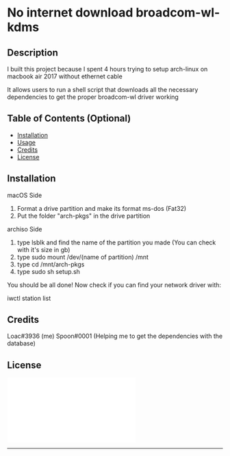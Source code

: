 # No internet download broadcom-wl-kdms
## Description

I built this project because I spent 4 hours trying to setup arch-linux on macbook air 2017 without ethernet cable

It allows users to run a shell script that downloads all the necessary dependencies to get the proper broadcom-wl driver working

## Table of Contents (Optional)

- [Installation](#installation)
- [Usage](#usage)
- [Credits](#credits)
- [License](#license)

## Installation

macOS Side
1. Format a drive partition and make its format ms-dos (Fat32)
2. Put the folder "arch-pkgs" in the drive partition

archiso Side
1. type lsblk and find the name of the partition you made (You can check with it's size in gb)
2. type sudo mount /dev/(name of partition) /mnt
3. type cd /mnt/arch-pkgs
4. type sudo sh setup.sh

You should be all done! Now check if you can find your network driver with:

iwctl
station list

## Credits

Loac#3936 (me)
Spoon#0001 (Helping me to get the dependencies with the database)

## License

![alt text](LICENSE.txt)

---

